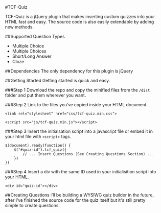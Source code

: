 #TCF-Quiz

TCF-Quiz is a jQuery plugin that makes inserting custom quizzes into your HTML fast and easy. The source code is also easily extendable by adding new methods. 

##Supported Question Types

* Multiple Choice
* Multiple Choices
* Short/Long Answer
* Cloze

##Dependencies
The only dependency for this plugin is jQuery

##Getting Started
Getting started is quick and easy.

###Step 1 
Download the repo and copy the minified files from the `/dist` folder and put them wherever you want.

###Step 2
Link to the files you've copied inside your HTML document.

`<link rel="stylesheet" href="css/tcf-quiz.min.css">`

`<script src="js/tcf-quiz.min.js"></script>`

###Step 3
Insert the initialsation script into a javascript file or embed it in your html file with `<script>` tags.

```
$(document).ready(function() {
    $("#quiz-id").tcf_quiz({
        // ... Insert Questions (See Creating Questions Section) ...
    })
})
```

###Step 4
Insert a div with the same ID used in your initialisition script into your HTML.

```
<div id="quiz-id"></div>
```


##Creating Questions
I'll be building a WYSIWG quiz builder in the future, after i've finished the source code for the quiz itself but it's still pretty simple to create questions.